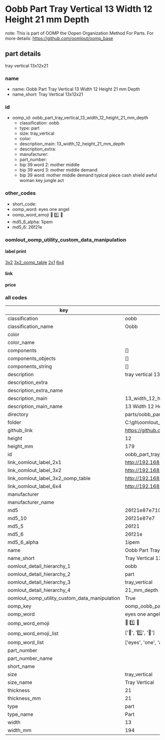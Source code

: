 # Oobb Part Tray Vertical 13 Width 12 Height 21 mm Depth  

note: This is part of OOMP the Oopen Organization Method For Parts. For more details: https://github.com/oomlout/oomp_base

##  part details
  



tray vertical 13x12x21



### name
* name: Oobb Part Tray Vertical 13 Width 12 Height 21 mm Depth
* name_short: Tray Vertical 13x12x21 
### id
* oomp_id: oobb_part_tray_vertical_13_width_12_height_21_mm_depth
  * classification: oobb
  * type: part
  * size: tray_vertical
  * color: 
  * description_main: 13_width_12_height_21_mm_depth
  * description_extra: 
  * manufacturer: 
  * part_number: 
  * bip 39 word 2: mother middle
  * bip 39 word 3: mother middle demand
  * bip 39 word: mother middle demand typical piece cash shield awful woman key jungle act

### other_codes
* short_code: 
* oomp_word: eyes one angel
* oomp_word_emoji :eyes: :one: :angel:
* md5_6_alpha: 1ipem
* md5_6: 26f21e






### oomlout_oomp_utility_custom_data_manipulation
#### label print
[3x2](http://192.168.1.245:1112/?label=oomp%201ipem)
[3x2_oomp_table](http://192.168.1.108:1112/?label=oomp%201ipem)
[2x1](http://192.168.1.242:1112/?label=oomp%201ipem)
[6x4](http://192.168.1.55:1112/?label=oomp%201ipem)    

#### link

                              

#### price







### all codes 
| key | value |  
| --- | --- |  
| classification | oobb |  
| classification_name | Oobb |  
| color |  |  
| color_name |  |  
| components | [] |  
| components_objects | [] |  
| components_string | [] |  
| description | tray vertical 13x12x21 |  
| description_extra |  |  
| description_extra_name |  |  
| description_main | 13_width_12_height_21_mm_depth |  
| description_main_name | 13 Width 12 Height 21 mm Depth |  
| directory | parts/oobb_part_tray_vertical_13_width_12_height_21_mm_depth |  
| folder | C:\gh\oomlout_oobb_version_4_generated_parts\parts\oobb_part_tray_vertical_13_width_12_height_21_mm_depth |  
| github_link | https://github.com/oomlout/oomlout_oomp_part_src/tree/main/parts/oobb_part_tray_vertical_13_width_12_height_21_mm_depth |  
| height | 12 |  
| height_mm | 179 |  
| id | oobb_part_tray_vertical_13_width_12_height_21_mm_depth |  
| link_oomlout_label_2x1 | http://192.168.1.242:1112/?label=oomp%201ipem |  
| link_oomlout_label_3x2 | http://192.168.1.245:1112/?label=oomp%201ipem |  
| link_oomlout_label_3x2_oomp_table | http://192.168.1.108:1112/?label=oomp%201ipem |  
| link_oomlout_label_6x4 | http://192.168.1.55:1112/?label=oomp%201ipem |  
| manufacturer |  |  
| manufacturer_name |  |  
| md5 | 26f21e87e710b8b48d523ebe74631481 |  
| md5_10 | 26f21e87e7 |  
| md5_5 | 26f21 |  
| md5_6 | 26f21e |  
| md5_6_alpha | 1ipem |  
| name | Oobb Part Tray Vertical 13 Width 12 Height 21 mm Depth |  
| name_short | Tray Vertical 13x12x21  |  
| oomlout_detail_hierarchy_1 | oobb |  
| oomlout_detail_hierarchy_2 | part |  
| oomlout_detail_hierarchy_3 | tray_vertical |  
| oomlout_detail_hierarchy_4 | 21_mm_depth |  
| oomlout_oomp_utility_custom_data_manipulation | True |  
| oomp_key | oomp_oobb_part_tray_vertical_13_width_12_height_21_mm_depth |  
| oomp_word | eyes one angel |  
| oomp_word_emoji | :eyes: :one: :angel: |  
| oomp_word_emoji_list | [':eyes:', ':one:', ':angel:'] |  
| oomp_word_list | ['eyes', 'one', 'angel'] |  
| part_number |  |  
| part_number_name |  |  
| short_name |  |  
| size | tray_vertical |  
| size_name | Tray Vertical |  
| thickness | 21 |  
| thickness_mm | 21 |  
| type | part |  
| type_name | Part |  
| width | 13 |  
| width_mm | 194 |  
